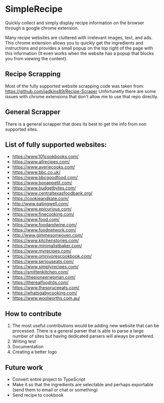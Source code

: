 # SimpleRecipe
Quickly collect and simply display recipe information on the browser through a google chrome extension.

Many recipe websites are cluttered with irrelevant images, text, and ads. This chrome extension allows you to quickly get the ingredients and instructions and provides a small popup on the top right of the page with this information (It even works when the website has a popup that blocks you from viewing the content).

## Recipe Scrapping 
Most of the fully supported website scrapping code was taken from:
https://github.com/jadkins89/Recipe-Scraper
Unfortunetly there are some issues with chrome extensions that don't allow me to use that repo directly. 

## General Scrapper
There is a general scrapper that does its best to get the info from non supported sites. 


## List of fully supported websites:
- https://www.101cookbooks.com/
- https://www.allrecipes.com/
- https://www.averiecooks.com/
- https://www.bbc.co.uk/
- https://www.bbcgoodfood.com/
- https://www.bonappetit.com/
- https://www.budgetbytes.com/
- https://www.centraltexasfoodbank.org/
- https://cookieandkate.com/
- http://www.eatingwell.com/
- https://www.epicurious.com/
- https://www.finecooking.com/
- https://www.food.com/
- https://www.foodandwine.com/
- https://www.foodnetwork.com/
- http://www.gimmesomeoven.com/
- https://www.kitchenstories.com/
- https://www.minimalistbaker.com/
- https://www.myrecipes.com/
- https://www.omnivorescookbook.com/
- https://www.seriouseats.com/
- https://www.simplyrecipes.com/
- https://smittenkitchen.com/
- https://thepioneerwoman.com/
- https://therealfoodrds.com/
- https://www.thespruceeats.com/
- https://whatsgabycooking.com/
- https://www.woolworths.com.au/

## How to contribute
1. The most useful contributions would be adding new website that can be processed. There is a general parser that is able to parse a large number of sites but having dedicated parsers will always be prefered. 
2. Writing test
3. Documentation
4. Creating a better logo

## Future work
- Convert entire project to TypeScript
- Make it so that the ingredients are selectable and perhaps exportable (send them to email or chat or something)
- Send recipe to cookbook
